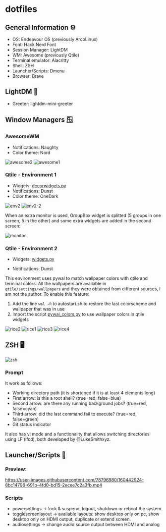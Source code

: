 # dotfiles
## General Information :gear:
- OS: Endeavour OS (previously ArcoLinux)
- Font: Hack Nerd Font
- Session Manager: LightDM
- WM: Awesome (previously Qtile)
- Terminal emulator: Alacritty
- Shell: ZSH
- Launcher/Scripts: Dmenu
- Browser: Brave

## LightDM :closed_lock_with_key:
- Greeter: lightdm-mini-greeter

## Window Managers :window:
### AwesomeWM
- Notifications: Naughty
- Color theme: Nord

![awesome2](https://github.com/samugs13/dotfiles/assets/78796980/0b2de37f-55b3-4e5f-98a0-7328af15dfab)
![awesome1](https://github.com/samugs13/dotfiles/assets/78796980/64e94a53-6a85-45d8-98f4-3f8c67063924)

### Qtile - Environment 1

- Widgets: [decorwidgets.py](qtile/settings/decorwidgets.py)
- Notifications: Dunst
- Color theme: OneDark

![env2](https://user-images.githubusercontent.com/78796980/160302432-31409682-b74b-4c40-9772-473ae5bd00a7.png)
![env2-2](https://user-images.githubusercontent.com/78796980/160302441-a291dcc6-8d43-43f9-970a-b7ec6b899e71.png)

When an extra monitor is used, GroupBox widget is splitted (5 groups in one screen, 5 in the other) and some extra widgets are added in the second screen:

![monitor](https://user-images.githubusercontent.com/78796980/160303845-bb93488e-e04b-42b7-9424-89d84898176f.png)

### Qtile - Environment 2

- Widgets: [widgets.py](qtile/widgets/widgets.py)

- Notifications: Dunst

This environment uses pywal to match wallpaper colors with qtile and terminal colors. All the wallpapers are available in `qtile/settings/wallpapers` and they were obtained from different sources, I am   not the author. To enable this feature:
  1. Add the line `wal -R` to autostart.sh to restore the last colorscheme and wallpaper that was in use
  2. Import the script [pywal_colors.py](qtile/settings/scripts/pywal_colors.py) to use wallpaper colors in qtile widgets

![rice2](https://user-images.githubusercontent.com/78796980/160302779-88043e49-3ce6-46e8-85aa-057dc32d6b72.png)
![rice1](https://user-images.githubusercontent.com/78796980/160302783-5a5e3f1b-e3fc-4f02-9d0c-a0ed7aa8bf87.png)
![rice3](https://user-images.githubusercontent.com/78796980/160302784-eee5199d-117c-4cbe-a36c-ceb715e459c3.png)
![rice4](https://user-images.githubusercontent.com/78796980/160302788-df1eecd6-9118-478d-9db7-e4b3a8e87602.png)

## ZSH :desktop_computer:
![zsh](https://user-images.githubusercontent.com/78796980/160304165-92d263b5-4ec0-45ce-ae2c-777be76e6e75.png)

### Prompt
It work as follows:
- Working directory path (it is shortened if it is at least 4 elements long)
- First arrow: is this a root shell? (true=red, false=blue)
- Second arrow: are there any running background jobs? (true=red, false=cyan)
- Third arrow: did the last command fail to execute? (true=red, false=green)
- Git status indicator

It also has vi mode and a functionality that allows switching directories using LF (lfcd), both developed by @LukeSmithxyz.

## Launcher/Scripts :rocket:

### Preview:
https://user-images.githubusercontent.com/78796980/160442924-8bc14796-691b-4fd0-bd15-2ecee7c2a3fb.mp4

### Scripts
<ul>
  <li>powersettings -> lock & suspend, logout, shutdown or reboot the system  </li>
  <li>togglescreenlayout -> available layouts: show desktop only on pc, show desktop only on HDMI output, duplicate or extend screen.</li>
  <li>audiosettings -> change audio source output between HDMI and analog </li>
</ul>

